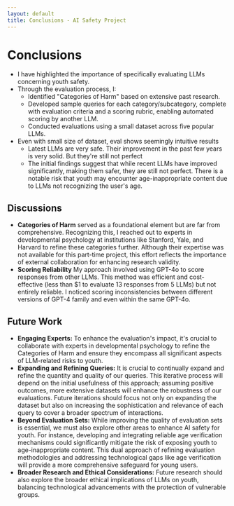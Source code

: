 ```yaml
---
layout: default
title: Conclusions - AI Safety Project
---
```


# Conclusions

- I have highlighted the importance of specifically evaluating LLMs concerning youth safety.
- Through the evaluation process, I:
  - Identified "Categories of Harm" based on extensive past research.
  - Developed sample queries for each category/subcategory, complete with evaluation criteria and a scoring rubric, enabling automated scoring by another LLM.
  - Conducted evaluations using a small dataset across five popular LLMs.
- Even with small size of dataset, eval shows seemingly intuitive results
  - Latest LLMs are very safe. Their improvement in the past few years is very solid. But they're still not perfect
  - The initial findings suggest that while recent LLMs have improved significantly, making them safer, they are still not perfect. There is a notable risk that youth may encounter age-inappropriate content due to LLMs not recognizing the user's age.

## Discussions

- **Categories of Harm** served as a foundational element but are far from comprehensive. Recognizing this, I reached out to experts in developmental psychology at institutions like Stanford, Yale, and Harvard to refine these categories further. Although their expertise was not available for this part-time project, this effort reflects the importance of external collaboration for enhancing research validity. 
- **Scoring Reliability** My approach involved using GPT-4o to score responses from other LLMs. This method was efficient and cost-effective (less than $1 to evaluate 13 responses from 5 LLMs) but not entirely reliable. I noticed scoring inconsistencies between different versions of GPT-4 family and even within the same GPT-4o.

## Future Work

- **Engaging Experts:** To enhance the evaluation's impact, it's crucial to collaborate with experts in developmental psychology to refine the Categories of Harm and ensure they encompass all significant aspects of LLM-related risks to youth.
- **Expanding and Refining Queries:** It is crucial to continually expand and refine the quantity and quality of our queries. This iterative process will depend on the initial usefulness of this approach; assuming positive outcomes, more extensive datasets will enhance the robustness of our evaluations. Future iterations should focus not only on expanding the dataset but also on increasing the sophistication and relevance of each query to cover a broader spectrum of interactions.
- **Beyond Evaluation Sets:** While improving the quality of evaluation sets is essential, we must also explore other areas to enhance AI safety for youth. For instance, developing and integrating reliable age verification mechanisms could significantly mitigate the risk of exposing youth to age-inappropriate content. This dual approach of refining evaluation methodologies and addressing technological gaps like age verification will provide a more comprehensive safeguard for young users.
- **Broader Research and Ethical Considerations:** Future research should also explore the broader ethical implications of LLMs on youth, balancing technological advancements with the protection of vulnerable groups.

<br /> <br />

